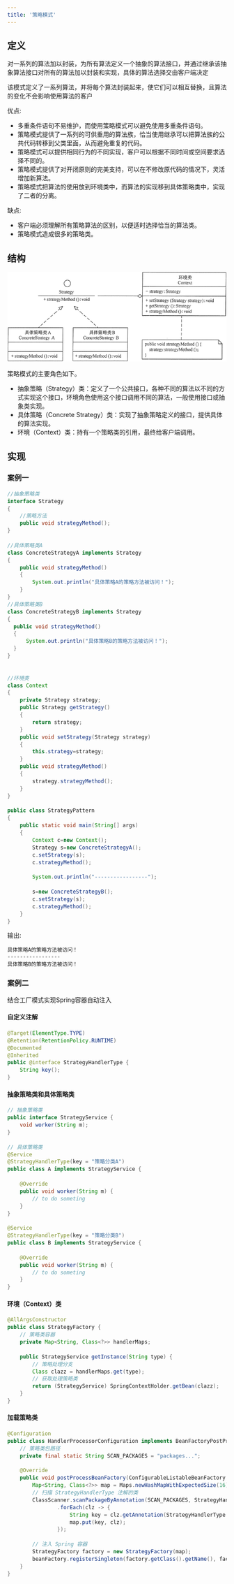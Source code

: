 ```yaml
---
title: '策略模式'
---
```


## 定义

对一系列的算法加以封装，为所有算法定义一个抽象的算法接口，并通过继承该抽象算法接口对所有的算法加以封装和实现，具体的算法选择交由客户端决定

该模式定义了一系列算法，并将每个算法封装起来，使它们可以相互替换，且算法的变化不会影响使用算法的客户

优点:
* 多重条件语句不易维护，而使用策略模式可以避免使用多重条件语句。
* 策略模式提供了一系列的可供重用的算法族，恰当使用继承可以把算法族的公共代码转移到父类里面，从而避免重复的代码。
* 策略模式可以提供相同行为的不同实现，客户可以根据不同时间或空间要求选择不同的。
* 策略模式提供了对开闭原则的完美支持，可以在不修改原代码的情况下，灵活增加新算法。
* 策略模式把算法的使用放到环境类中，而算法的实现移到具体策略类中，实现了二者的分离。

缺点:
* 客户端必须理解所有策略算法的区别，以便适时选择恰当的算法类。
* 策略模式造成很多的策略类。

## 结构

![](../../resources/pattern/1Q116103K1205.gif)

策略模式的主要角色如下。

* 抽象策略（Strategy）类：定义了一个公共接口，各种不同的算法以不同的方式实现这个接口，环境角色使用这个接口调用不同的算法，一般使用接口或抽象类实现。
* 具体策略（Concrete Strategy）类：实现了抽象策略定义的接口，提供具体的算法实现。
* 环境（Context）类：持有一个策略类的引用，最终给客户端调用。

## 实现

### 案例一

```java
//抽象策略类
interface Strategy
{   
    //策略方法
    public void strategyMethod();    
}

//具体策略类A
class ConcreteStrategyA implements Strategy
{
    public void strategyMethod()
    {
        System.out.println("具体策略A的策略方法被访问！");
    }
}
//具体策略类B
class ConcreteStrategyB implements Strategy
{
  public void strategyMethod()
  {
      System.out.println("具体策略B的策略方法被访问！");
  }
}


//环境类
class Context
{
    private Strategy strategy;
    public Strategy getStrategy()
    {
        return strategy;
    }
    public void setStrategy(Strategy strategy)
    {
        this.strategy=strategy;
    }
    public void strategyMethod()
    {
        strategy.strategyMethod();
    }
}

public class StrategyPattern
{
    public static void main(String[] args)
    {
        Context c=new Context();
        Strategy s=new ConcreteStrategyA();
        c.setStrategy(s);
        c.strategyMethod();

        System.out.println("-----------------");

        s=new ConcreteStrategyB();
        c.setStrategy(s);
        c.strategyMethod();
    }
}
```

输出:
```
具体策略A的策略方法被访问！
-----------------
具体策略B的策略方法被访问！
```

### 案例二

结合工厂模式实现Spring容器自动注入

#### 自定义注解

```java
@Target(ElementType.TYPE)
@Retention(RetentionPolicy.RUNTIME)
@Documented
@Inherited
public @interface StrategyHandlerType {
    String key();
}
```

#### 抽象策略类和具体策略类

```java
// 抽象策略类
public interface StrategyService {
    void worker(String m);
}

// 具体策略类
@Service
@StrategyHandlerType(key = "策略分类A")
public class A implements StrategyService {

    @Override
    public void worker(String m) {
        // to do someting
    }
}

@Service
@StrategyHandlerType(key = "策略分类B")
public class B implements StrategyService {

    @Override
    public void worker(String m) {
        // to do someting
    }
}
```

#### 环境（Context）类

```java
@AllArgsConstructor
public class StrategyFactory {
    // 策略类容器
    private Map<String, Class<?>> handlerMaps;

    public StrategyService getInstance(String type) {
        // 策略处理分支
        Class clazz = handlerMaps.get(type);
        // 获取处理策略类
        return (StrategyService) SpringContextHolder.getBean(clazz);
    }
}
```

#### 加载策略类
```java
@Configuration
public class HandlerProcessorConfiguration implements BeanFactoryPostProcessor {
    // 策略类包路径
    private final static String SCAN_PACKAGES = "packages...";

    @Override
    public void postProcessBeanFactory(ConfigurableListableBeanFactory beanFactory) throws BeansException {
        Map<String, Class<?>> map = Maps.newHashMapWithExpectedSize(16);
        // 扫描 StrategyHandlerType 注解的类
        ClassScanner.scanPackageByAnnotation(SCAN_PACKAGES, StrategyHandlerType.class).stream()
                .forEach(clz -> {
                    String key = clz.getAnnotation(StrategyHandlerType.class).key();
                    map.put(key, clz);
                });

        // 注入 Spring 容器
        StrategyFactory factory = new StrategyFactory(map);
        beanFactory.registerSingleton(factory.getClass().getName(), factory);
    }
}
```